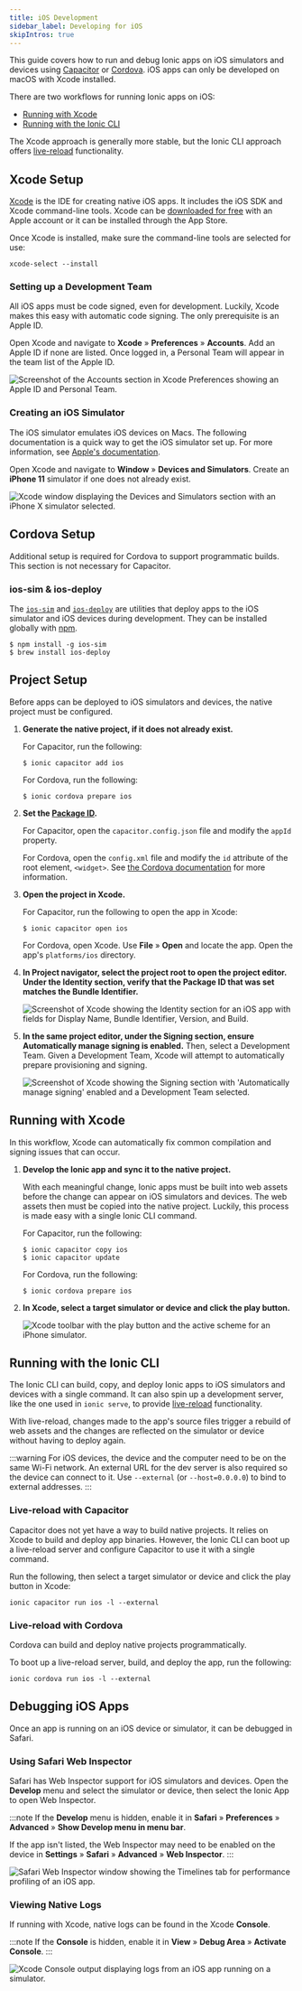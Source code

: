 ```yaml
---
title: iOS Development
sidebar_label: Developing for iOS
skipIntros: true
---
```


<head>
  <title>iOS App Development Guide: Xcode Setup to Build and Run iOS Apps</title>
  <meta
    name="description"
    content="Ionic's iOS development guide covers how to build and run Ionic apps on iOS simulators and devices. iOS apps can only be developed on macOS with Xcode setup."
  />
</head>

This guide covers how to run and debug Ionic apps on iOS simulators and devices using [Capacitor](../reference/glossary.md#capacitor) or [Cordova](../reference/glossary.md#cordova). iOS apps can only be developed on macOS with Xcode installed.

There are two workflows for running Ionic apps on iOS:

- [Running with Xcode](#running-with-xcode)
- [Running with the Ionic CLI](#running-with-the-ionic-cli)

The Xcode approach is generally more stable, but the Ionic CLI approach offers [live-reload](../reference/glossary.md#livereload) functionality.

## Xcode Setup

[Xcode](https://developer.apple.com/xcode/) is the IDE for creating native iOS apps. It includes the iOS SDK and Xcode command-line tools. Xcode can be [downloaded for free](https://developer.apple.com/download/) with an Apple account or it can be installed through the App Store.

Once Xcode is installed, make sure the command-line tools are selected for use:

```shell
xcode-select --install
```

### Setting up a Development Team

All iOS apps must be code signed, even for development. Luckily, Xcode makes this easy with automatic code signing. The only prerequisite is an Apple ID.

Open Xcode and navigate to **Xcode** &raquo; **Preferences** &raquo; **Accounts**. Add an Apple ID if none are listed. Once logged in, a Personal Team will appear in the team list of the Apple ID.

![Screenshot of the Accounts section in Xcode Preferences showing an Apple ID and Personal Team.](/img/installation/ios-xcode-accounts.png "Xcode Preferences Accounts Section")

### Creating an iOS Simulator

The iOS simulator emulates iOS devices on Macs. The following documentation is a quick way to get the iOS simulator set up. For more information, see [Apple's documentation](https://developer.apple.com/library/content/documentation/IDEs/Conceptual/simulator_help_topics/Chapter/Chapter.html).

Open Xcode and navigate to **Window** &raquo; **Devices and Simulators**. Create an **iPhone 11** simulator if one does not already exist.

![Xcode window displaying the Devices and Simulators section with an iPhone X simulator selected.](/img/installation/ios-xcode-simulators-setup.png "Xcode Devices and Simulators Window")

## Cordova Setup

Additional setup is required for Cordova to support programmatic builds. This section is not necessary for Capacitor.

### ios-sim & ios-deploy

The [`ios-sim`](https://github.com/ios-control/ios-sim) and [`ios-deploy`](https://github.com/ios-control/ios-deploy) are utilities that deploy apps to the iOS simulator and iOS devices during development. They can be installed globally with [npm](../reference/glossary.md#npm).

```shell
$ npm install -g ios-sim
$ brew install ios-deploy
```

## Project Setup

Before apps can be deployed to iOS simulators and devices, the native project must be configured.

1. **Generate the native project, if it does not already exist.**

   For Capacitor, run the following:

   ```shell
   $ ionic capacitor add ios
   ```

   For Cordova, run the following:

   ```shell
   $ ionic cordova prepare ios
   ```

1. **Set the [Package ID](/reference/glossary.md#package-id).**

   For Capacitor, open the `capacitor.config.json` file and modify the `appId` property.

   For Cordova, open the `config.xml` file and modify the `id` attribute of the root element, `<widget>`. See [the Cordova documentation](https://cordova.apache.org/docs/en/latest/config_ref/#widget) for more information.

1. **Open the project in <b>Xcode</b>.**

   For Capacitor, run the following to open the app in Xcode:

   ```shell
   $ ionic capacitor open ios
   ```

   For Cordova, open Xcode. Use **File** &raquo; **Open** and locate the app. Open the app's `platforms/ios` directory.

1. **In <b>Project navigator</b>, select the project root to open the project editor. Under the **Identity** section, verify that the Package ID that was set matches the Bundle Identifier.**

   ![Screenshot of Xcode showing the Identity section for an iOS app with fields for Display Name, Bundle Identifier, Version, and Build.](/img/running/ios-xcode-identity-setup.png "Xcode Identity Section")

1. **In the same project editor, under the <b>Signing</b> section, ensure <b>Automatically manage signing</b> is enabled.** Then, select a Development Team. Given a Development Team, Xcode will attempt to automatically prepare provisioning and signing.

   ![Screenshot of Xcode showing the Signing section with 'Automatically manage signing' enabled and a Development Team selected.](/img/running/ios-xcode-signing-setup.png "Xcode Signing Section")

## Running with Xcode

In this workflow, Xcode can automatically fix common compilation and signing issues that can occur.

1. **Develop the Ionic app and sync it to the native project.**

   With each meaningful change, Ionic apps must be built into web assets before the change can appear on iOS simulators and devices. The web assets then must be copied into the native project. Luckily, this process is made easy with a single Ionic CLI command.

   For Capacitor, run the following:

   ```shell
   $ ionic capacitor copy ios
   $ ionic capacitor update
   ```

   For Cordova, run the following:

   ```shell
   $ ionic cordova prepare ios
   ```

1. **In Xcode, select a target simulator or device and click the play button.**

   ![Xcode toolbar with the play button and the active scheme for an iPhone simulator.](/img/running/ios-xcode-play-button-area.png "Xcode Play Button and Active Scheme")

## Running with the Ionic CLI

The Ionic CLI can build, copy, and deploy Ionic apps to iOS simulators and devices with a single command. It can also spin up a development server, like the one used in `ionic serve`, to provide [live-reload](../reference/glossary.md#livereload) functionality.

With live-reload, changes made to the app's source files trigger a rebuild of web assets and the changes are reflected on the simulator or device without having to deploy again.

:::warning
For iOS devices, the device and the computer need to be on the same Wi-Fi network. An external URL for the dev server is also required so the device can connect to it. Use `--external` (or `--host=0.0.0.0`) to bind to external addresses.
:::

### Live-reload with Capacitor

Capacitor does not yet have a way to build native projects. It relies on Xcode to build and deploy app binaries. However, the Ionic CLI can boot up a live-reload server and configure Capacitor to use it with a single command.

Run the following, then select a target simulator or device and click the play button in Xcode:

```shell
ionic capacitor run ios -l --external
```

### Live-reload with Cordova

Cordova can build and deploy native projects programmatically.

To boot up a live-reload server, build, and deploy the app, run the following:

```shell
ionic cordova run ios -l --external
```

## Debugging iOS Apps

Once an app is running on an iOS device or simulator, it can be debugged in Safari.

### Using Safari Web Inspector

Safari has Web Inspector support for iOS simulators and devices. Open the **Develop** menu and select the simulator or device, then select the Ionic App to open Web Inspector.

:::note
If the **Develop** menu is hidden, enable it in **Safari** &raquo; **Preferences** &raquo; **Advanced** &raquo; **Show Develop menu in menu bar**.

If the app isn't listed, the Web Inspector may need to be enabled on the device in **Settings** &raquo; **Safari** &raquo; **Advanced** &raquo; **Web Inspector**.
:::

![Safari Web Inspector window showing the Timelines tab for performance profiling of an iOS app.](/img/running/ios-safari-web-inspector-timelines.png "Safari Web Inspector Timelines")

### Viewing Native Logs

If running with Xcode, native logs can be found in the Xcode **Console**.

:::note
If the **Console** is hidden, enable it in **View** &raquo; **Debug Area** &raquo; **Activate Console**.
:::

![Xcode Console output displaying logs from an iOS app running on a simulator.](/img/running/ios-xcode-console.png "Xcode Console Logs")
